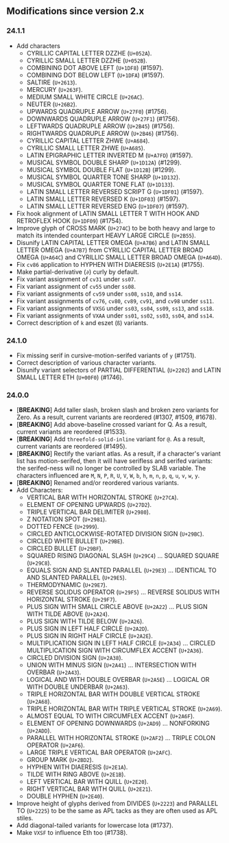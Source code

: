 ## Modifications since version 2.x

### 24.1.1

* Add characters
  - CYRILLIC CAPITAL LETTER DZZHE (`U+052A`).
  - CYRILLIC SMALL LETTER DZZHE (`U+052B`).
  - COMBINING DOT ABOVE LEFT (`U+1DF8`) (#1597).
  - COMBINING DOT BELOW LEFT (`U+1DFA`) (#1597).
  - SALTIRE (`U+2613`).
  - MERCURY (`U+263F`).
  - MEDIUM SMALL WHITE CIRCLE (`U+26AC`).
  - NEUTER (`U+26B2`).
  - UPWARDS QUADRUPLE ARROW (`U+27F0`) (#1756).
  - DOWNWARDS QUADRUPLE ARROW (`U+27F1`) (#1756).
  - LEFTWARDS QUADRUPLE ARROW (`U+2B45`) (#1756).
  - RIGHTWARDS QUADRUPLE ARROW (`U+2B46`) (#1756).
  - CYRILLIC CAPITAL LETTER ZHWE (`U+A684`).
  - CYRILLIC SMALL LETTER ZHWE (`U+A685`).
  - LATIN EPIGRAPHIC LETTER INVERTED M (`U+A7FD`) (#1597).
  - MUSICAL SYMBOL DOUBLE SHARP (`U+1D12A`) (#1299).
  - MUSICAL SYMBOL DOUBLE FLAT (`U+1D12B`) (#1299).
  - MUSICAL SYMBOL QUARTER TONE SHARP (`U+1D132`).
  - MUSICAL SYMBOL QUARTER TONE FLAT (`U+1D133`).
  - LATIN SMALL LETTER REVERSED SCRIPT G (`U+1DF01`) (#1597).
  - LATIN SMALL LETTER REVERSED K (`U+1DF03`) (#1597).
  - LATIN SMALL LETTER REVERSED ENG (`U+1DF07`) (#1597).
* Fix hook alignment of LATIN SMALL LETTER T WITH HOOK AND RETROFLEX HOOK (`U+1DF09`) (#1754).
* Improve glyph of CROSS MARK (`U+274C`) to be both heavy and large to match its intended counterpart HEAVY LARGE CIRCLE (`U+2B55`).
* Disunify LATIN CAPITAL LETTER OMEGA (`U+A7B6`) and LATIN SMALL LETTER OMEGA (`U+A7B7`) from CYRILLIC CAPITAL LETTER BROAD OMEGA (`U+A64C`) and CYRILLIC SMALL LETTER BROAD OMEGA (`U+A64D`).
* Fix `cv86` application to HYPHEN WITH DIAERESIS (`U+2E1A`) (#1755).
* Make partial-derivative (`∂`) curly by default.
* Fix variant assignment of `cv31` under `ss07`.
* Fix variant assignment of `cv55` under `ss08`.
* Fix variant assignments of `cv59` under `ss08`, `ss10`, and `ss14`.
* Fix variant assignments of `cv76`, `cv80`, `cv89`, `cv91`, and `cv98` under `ss11`.
* Fix variant assignments of `VXSG` under `ss03`, `ss04`, `ss09`, `ss13`, and `ss18`.
* Fix variant assignments of `VXAA` under `ss01`, `ss02`, `ss03`, `ss04`, and `ss14`.
* Correct description of `k` and eszet (`ß`) variants.


### 24.1.0

 * Fix missing serif in cursive-motion-serifed variants of `y` (#1751).
 * Correct description of various character variants.
 * Disunify variant selectors of PARTIAL DIFFERENTIAL (`U+2202`) and LATIN SMALL LETTER ETH (`U+00F0`) (#1746).


### 24.0.0

* \[**BREAKING**\] Add taller slash, broken slash and broken zero variants for Zero. As a result, current variants are reordered (#1307, #1509, #1678).
* \[**BREAKING**\] Add above-baseline crossed variant for Q. As a result, current variants are reordered (#1533).
* \[**BREAKING**\] Add `threefold-solid-inline` variant for `@`. As a result, current variants are reordered (#1495).
* \[**BREAKING**\] Rectify the variant atlas. As a result, if a character's variant list has motion-serifed, then it will have serifless and serifed variants: the serifed-ness will no longer be controlled by SLAB variable. The characters influenced are `M`, `N`, `P`, `R`, `U`, `V`, `W`, `b`, `h`, `m`, `n`, `p`, `q`, `u`, `v`, `w`, `y`.
* \[**BREAKING**\] Renamed and/or reordered various variants.
* Add Characters:
  - VERTICAL BAR WITH HORIZONTAL STROKE (`U+27CA`).
  - ELEMENT OF OPENING UPWARDS (`U+27D2`).
  - TRIPLE VERTICAL BAR DELIMITER (`U+2980`).
  - Z NOTATION SPOT (`U+2981`).
  - DOTTED FENCE (`U+2999`).
  - CIRCLED ANTICLOCKWISE-ROTATED DIVISION SIGN (`U+29BC`).
  - CIRCLED WHITE BULLET (`U+29BE`).
  - CIRCLED BULLET (`U+29BF`).
  - SQUARED RISING DIAGONAL SLASH (`U+29C4`) ... SQUARED SQUARE (`U+29C8`).
  - EQUALS SIGN AND SLANTED PARALLEL (`U+29E3`) ... IDENTICAL TO AND SLANTED PARALLEL (`U+29E5`).
  - THERMODYNAMIC (`U+29E7`).
  - REVERSE SOLIDUS OPERATOR (`U+29F5`) ... REVERSE SOLIDUS WITH HORIZONTAL STROKE (`U+29F7`).
  - PLUS SIGN WITH SMALL CIRCLE ABOVE (`U+2A22`) ... PLUS SIGN WITH TILDE ABOVE (`U+2A24`).
  - PLUS SIGN WITH TILDE BELOW (`U+2A26`).
  - PLUS SIGN IN LEFT HALF CIRCLE (`U+2A2D`).
  - PLUS SIGN IN RIGHT HALF CIRCLE (`U+2A2E`).
  - MULTIPLICATION SIGN IN LEFT HALF CIRCLE (`U+2A34`) ... CIRCLED MULTIPLICATION SIGN WITH CIRCUMFLEX ACCENT (`U+2A36`).
  - CIRCLED DIVISION SIGN (`U+2A38`).
  - UNION WITH MINUS SIGN (`U+2A41`) ... INTERSECTION WITH OVERBAR (`U+2A43`).
  - LOGICAL AND WITH DOUBLE OVERBAR (`U+2A5E`) ... LOGICAL OR WITH DOUBLE UNDERBAR (`U+2A63`).
  - TRIPLE HORIZONTAL BAR WITH DOUBLE VERTICAL STROKE (`U+2A68`).
  - TRIPLE HORIZONTAL BAR WITH TRIPLE VERTICAL STROKE (`U+2A69`).
  - ALMOST EQUAL TO WITH CIRCUMFLEX ACCENT (`U+2A6F`).
  - ELEMENT OF OPENING DOWNWARDS (`U+2AD9`) ... NONFORKING (`U+2ADD`).
  - PARALLEL WITH HORIZONTAL STROKE (`U+2AF2`) ... TRIPLE COLON OPERATOR (`U+2AF6`).
  - LARGE TRIPLE VERTICAL BAR OPERATOR (`U+2AFC`).
  - GROUP MARK (`U+2BD2`).
  - HYPHEN WITH DIAERESIS (`U+2E1A`).
  - TILDE WITH RING ABOVE (`U+2E1B`).
  - LEFT VERTICAL BAR WITH QUILL (`U+2E20`).
  - RIGHT VERTICAL BAR WITH QUILL (`U+2E21`).
  - DOUBLE HYPHEN (`U+2E40`).
* Improve height of glyphs derived from DIVIDES (`U+2223`) and PARALLEL TO (`U+2225`) to be the same as APL tacks as they are often used as APL stiles.
* Add diagonal-tailed variants for lowercase Iota (#1737).
* Make `VXSF` to influence Eth too (#1738).


